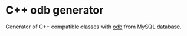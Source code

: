 # C++ odb generator
Generator of C++ compatible classes with [odb](http://www.codesynthesis.com/products/odb/) from MySQL database.
